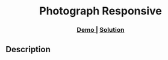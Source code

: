 <h1 align="center">Photograph Responsive</h1>

<div align="center">
  <h3>
    <a href="https://github.com/Voninkazo/front-end-finals">
      Demo
    </a>
    <span> | </span>
    <a href="https://sandy-photograph-responsive.netlify.app/">
      Solution
    </a>
  </h3>
</div>

## Description

